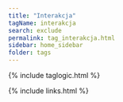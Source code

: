 ```yaml
---
title: "Interakcja"
tagName: interakcja
search: exclude
permalink: tag_interakcja.html
sidebar: home_sidebar
folder: tags
---
```

{% include taglogic.html %}

{% include links.html %}
